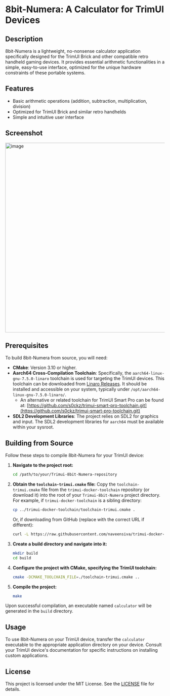 # 8bit-Numera: A Calculator for TrimUI Devices

## Description
8bit-Numera is a lightweight, no-nonsense calculator application specifically designed for the TrimUI Brick and other compatible retro handheld gaming devices. It provides essential arithmetic functionalities in a simple, easy-to-use interface, optimized for the unique hardware constraints of these portable systems.

## Features
*   Basic arithmetic operations (addition, subtraction, multiplication, division)
*   Optimized for TrimUI Brick and similar retro handhelds
*   Simple and intuitive user interface

## Screenshot
<img width="1075" height="597" alt="image" src="https://github.com/user-attachments/assets/a4724aaf-5316-4ea8-a692-d1154bdbd665" />

## Prerequisites
To build 8bit-Numera from source, you will need:
*   **CMake**: Version 3.10 or higher.
*   **Aarch64 Cross-Compilation Toolchain**: Specifically, the `aarch64-linux-gnu-7.5.0-linaro` toolchain is used for targeting the TrimUI devices. This toolchain can be downloaded from [Linaro Releases](https://releases.linaro.org/components/toolchain/binaries/latest-7/aarch64-linux-gnu/). It should be installed and accessible on your system, typically under `/opt/aarch64-linux-gnu-7.5.0-linaro/`.
    *   An alternative or related toolchain for TrimUI Smart Pro can be found at: [https://github.com/s0ckz/trimui-smart-pro-toolchain.git](https://github.com/s0ckz/trimui-smart-pro-toolchain.git)
*   **SDL2 Development Libraries**: The project relies on SDL2 for graphics and input. The SDL2 development libraries for `aarch64` must be available within your sysroot.

## Building from Source

Follow these steps to compile 8bit-Numera for your TrimUI device:

1.  **Navigate to the project root:**
    ```bash
    cd /path/to/your/Trimui-8bit-Numera-repository
    ```

2.  **Obtain the `toolchain-trimui.cmake` file:**
    Copy the `toolchain-trimui.cmake` file from the `trimui-docker-toolchain` repository (or download it) into the root of your `Trimui-8bit-Numera` project directory.
    For example, if `trimui-docker-toolchain` is a sibling directory:
    ```bash
    cp ../trimui-docker-toolchain/toolchain-trimui.cmake .
    ```
    Or, if downloading from GitHub (replace with the correct URL if different):
    ```bash
    curl -L https://raw.githubusercontent.com/naveensiva/trimui-docker-toolchain/main/toolchain-trimui.cmake -o toolchain-trimui.cmake
    ```

3.  **Create a build directory and navigate into it:**
    ```bash
    mkdir build
    cd build
    ```

4.  **Configure the project with CMake, specifying the TrimUI toolchain:**
    ```bash
    cmake -DCMAKE_TOOLCHAIN_FILE=./toolchain-trimui.cmake ..
    ```

5.  **Compile the project:**
    ```bash
    make
    ```

Upon successful compilation, an executable named `calculator` will be generated in the `build` directory.

## Usage
To use 8bit-Numera on your TrimUI device, transfer the `calculator` executable to the appropriate application directory on your device. Consult your TrimUI device's documentation for specific instructions on installing custom applications.

## License
This project is licensed under the MIT License. See the [LICENSE](LICENSE) file for details.
